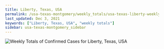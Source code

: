 ```yaml
---
title: Liberty, Texas, USA
permalink: /usa-texas-montgomery/weekly_totals/usa-texas-liberty-weekly_totals.html
last_updated: Dec 3, 2021
keywords: ["Liberty, Texas, USA", "weekly totals"]
sidebar: usa-texas-montgomery_sidebar
---
```


![Weekly Totals of Confirmed Cases for Liberty, Texas, USA](/covid_tracker/images/graphs/usa-texas-liberty-weekly_totals_graph.png)
